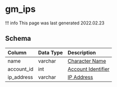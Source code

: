 # gm_ips

!!! info
	This page was last generated 2022.02.23

## Schema

| Column | Data Type | Description |
| :--- | :--- | :--- |
| name | varchar | [Character Name](../../schema/characters/character_data.md) |
| account_id | int | [Account Identifier](../../schema/account/account.md) |
| ip_address | varchar | [IP Address](../../schema/account/account_ip.md) |

